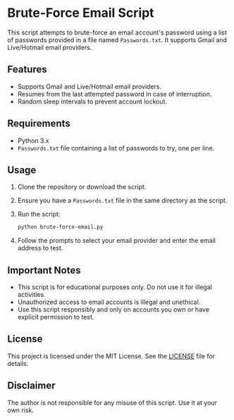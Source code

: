 # Brute-Force Email Script

This script attempts to brute-force an email account's password using a list of passwords provided in a file named `Passwords.txt`. It supports Gmail and Live/Hotmail email providers.

## Features

- Supports Gmail and Live/Hotmail email providers.
- Resumes from the last attempted password in case of interruption.
- Random sleep intervals to prevent account lockout.

## Requirements

- Python 3.x
- `Passwords.txt` file containing a list of passwords to try, one per line.

## Usage

1. Clone the repository or download the script.
2. Ensure you have a `Passwords.txt` file in the same directory as the script.
3. Run the script:

   ```sh
   python brute-force-email.py
   ```

4. Follow the prompts to select your email provider and enter the email address to test.

## Important Notes

- This script is for educational purposes only. Do not use it for illegal activities.
- Unauthorized access to email accounts is illegal and unethical.
- Use this script responsibly and only on accounts you own or have explicit permission to test.

## License

This project is licensed under the MIT License. See the [LICENSE](LICENSE) file for details.

## Disclaimer

The author is not responsible for any misuse of this script. Use it at your own risk.

